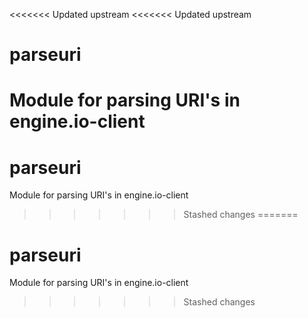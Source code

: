 <<<<<<< Updated upstream
<<<<<<< Updated upstream
# parseuri
Module for parsing URI's in engine.io-client
=======
# parseuri
Module for parsing URI's in engine.io-client
>>>>>>> Stashed changes
=======
# parseuri
Module for parsing URI's in engine.io-client
>>>>>>> Stashed changes
